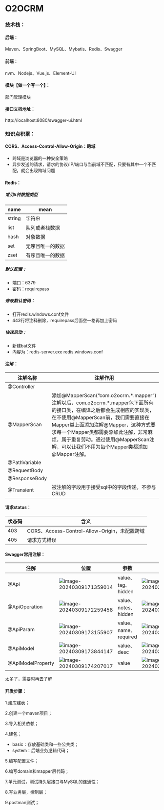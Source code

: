 # O2OCRM

### 技术栈：

#### 后端：

Maven、SpringBoot、MySQL、Mybatis、Redis、Swagger

#### 前端：

nvm、Nodejs、Vue.js、Element-UI

#### 模块【做一个写一个】：

部门管理模块

#### 接口文档地址：

http://localhost:8080/swagger-ui.html

### 知识点积累：

#### CORS、Access-Control-Allow-Origin：跨域

- 跨域是浏览器的一种安全策略
- 异步发送的请求，请求的协议/IP/端口与当前域不匹配，只要有其中一个不匹配，就会出现跨域问题

#### **Redis**：

##### 常见5种数据类型

| name   | mean             |
| ------ | ---------------- |
| string | 字符串           |
| list   | 队列或者栈数据   |
| hash   | 对象数据         |
| set    | 无序且唯一的数据 |
| zset   | 有序且唯一的数据 |

##### 默认配置：

- 端口：6379
- 密码：requirepass

##### 修改默认密码：

- 打开redis.windows.conf文件
- 443行将注释删除，requirepass后面空一格再加上密码

##### 快速启动：

- 新建bat文件
- 内容为：redis-server.exe  redis.windows.conf

#### 注解：

| 注解名称      | 注解作用                                                     |
| ------------- | ------------------------------------------------------------ |
| @Controller   |                                                              |
| @MapperScan   | 添加@MapperScan(“com.o2ocrm.\*.mapper”)注解以后，com.o2ocrm.*.mapper包下面所有的接口类，在编译之后都会生成相应的实现类，在不使用@MapperScan前，我们需要直接在Mapper类上面添加注解@Mapper，这种方式要求每一个Mapper类都需要添加此注解，非常麻烦，属于重复劳动。通过使用@MapperScan注解，可以让我们不用为每个Mapper类都添加@Mapper注解。 |
| @PathVariable |                                                              |
| @RequestBody  |                                                              |
| @ResponseBody |                                                              |
| @Transient    | 被注解的字段用于接受sql中的字段传递，不参与CRUD              |

#### 请求status：

| 状态码 | 含义                                          |
| ------ | --------------------------------------------- |
| 403    | CORS、Access-Control-Allow-Origin，未配置跨域 |
| 405    | 请求方式错误                                  |

#### Swagger常用注解：

| 注解              | 位置                                                         | 参数                  | 效果                                                         |
| ----------------- | ------------------------------------------------------------ | --------------------- | ------------------------------------------------------------ |
| @Api              | ![image-20240309171359014](https://gitee.com/coder_zfl/markdown-image-cloud-drive/raw/master/markdown/202403091714113.png) | value、tag、hidden    | ![image-20240309171649294](https://gitee.com/coder_zfl/markdown-image-cloud-drive/raw/master/markdown/202403091716323.png) |
| @ApiOperation     | ![image-20240309172259458](https://gitee.com/coder_zfl/markdown-image-cloud-drive/raw/master/markdown/202403091722502.png) | value、notes、hidden  | ![image-20240309172911335](https://gitee.com/coder_zfl/markdown-image-cloud-drive/raw/master/markdown/202403091729367.png) |
| @ApiParam         | ![image-20240309173155907](https://gitee.com/coder_zfl/markdown-image-cloud-drive/raw/master/markdown/202403091731939.png) | value、name、required | ![image-20240309173457832](https://gitee.com/coder_zfl/markdown-image-cloud-drive/raw/master/markdown/202403091734876.png) |
| @ApiModel         | ![image-20240309173844147](https://gitee.com/coder_zfl/markdown-image-cloud-drive/raw/master/markdown/202403091738180.png) | value、desc           | ![image-20240309173812239](https://gitee.com/coder_zfl/markdown-image-cloud-drive/raw/master/markdown/202403091738271.png) |
| @ApiModelProperty | ![image-20240309174207017](https://gitee.com/coder_zfl/markdown-image-cloud-drive/raw/master/markdown/202403091742048.png) | value                 | ![image-20240309174253558](https://gitee.com/coder_zfl/markdown-image-cloud-drive/raw/master/markdown/202403091742592.png) |

太多了，需要时再去了解

#### 开发步骤：

1.建库建表；

2.创建一个maven项目；

3.导入相关依赖；

4.建包；

- basic：存放基础类和一些公共类；
- system：后端业务逻辑代码；

5.编写配置文件；

6.编写domain和mapper层代码；

7.单元测试，测试持久层接口与MySQL的连通性；

8.写业务层，控制层；

9.postman测试；